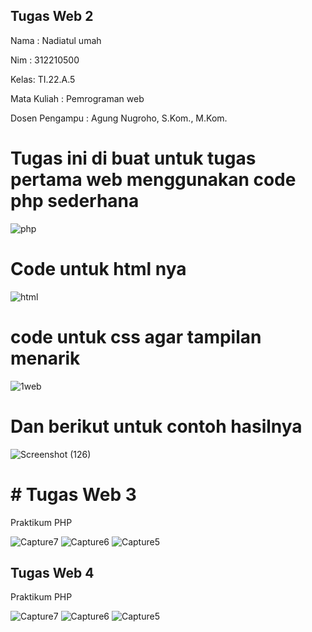 ## Tugas Web 2

Nama : Nadiatul umah

Nim  : 312210500

Kelas: TI.22.A.5

Mata Kuliah    : Pemrograman web

Dosen Pengampu : Agung Nugroho, S.Kom., M.Kom.

# Tugas ini di buat untuk tugas pertama web menggunakan code php sederhana

![php](https://github.com/Nadiatulumah2/Lab2/assets/129835302/6209520d-8201-46e1-ad67-7aa0df470bfe)


# Code untuk html nya

![html](https://github.com/Nadiatulumah2/Lab2/assets/129835302/85eadaf6-09c5-40b1-809f-6cabc87d3227)


# code untuk css agar tampilan menarik

![1web](https://github.com/Nadiatulumah2/Lab2/assets/129835302/b0d20f5b-5d7c-4b52-bc45-e9a3395de413)


# Dan berikut untuk contoh hasilnya

![Screenshot (126)](https://github.com/Nadiatulumah2/Lab2/assets/129835302/251fb7e5-86b1-461f-b905-365a717044ff)


# # Tugas Web 3
Praktikum PHP 

![Capture7](https://github.com/Muhjat7/Lab4Web/assets/129918243/6e6e9548-c5f7-4847-a5fb-bddb164ae5a4)
![Capture6](https://github.com/Muhjat7/Lab4Web/assets/129918243/0c2ea32d-398b-4ffa-9d2d-ba1f658acfa9)
![Capture5](https://github.com/Muhjat7/Lab4Web/assets/129918243/02ef6b1c-1867-45b2-aff2-b8e4826f179b)


## Tugas Web 4
Praktikum PHP 

![Capture7](https://github.com/Muhjat7/Lab4Web/assets/129918243/6e6e9548-c5f7-4847-a5fb-bddb164ae5a4)
![Capture6](https://github.com/Muhjat7/Lab4Web/assets/129918243/0c2ea32d-398b-4ffa-9d2d-ba1f658acfa9)
![Capture5](https://github.com/Muhjat7/Lab4Web/assets/129918243/02ef6b1c-1867-45b2-aff2-b8e4826f179b)

